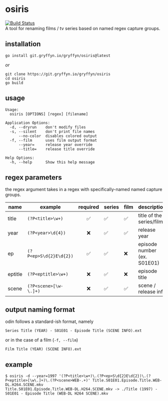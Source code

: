 # osiris

[![Build Status](https://ci.gryffyn.io/api/badges/gryffyn/osiris/status.svg?ref=refs/heads/main)](https://ci.gryffyn.io/gryffyn/osiris)  
A tool for renaming films / tv series based on named regex capture groups.

## installation

`go install git.gryffyn.io/gryffyn/osiris@latest`

*or*

```shell
git clone https://git.gryffyn.io/gryffyn/osiris
cd osiris
go build
```

## usage
```
Usage:
  osiris [OPTIONS] [regex] [filename]

Application Options:
  -d, --dryrun    don't modify files
  -s, --silent    don't print file names
      --no-color  disables colored output
  -f, --film      uses film output format
      --year=     release year override
      --title=    release title override

Help Options:
  -h, --help      Show this help message
```

## regex parameters

the regex argument takes in a regex with specifically-named named capture groups.

| name    | example               | required | series | film | description                 |
|---------|-----------------------|:--------:|--------|------|-----------------------------|
| title   | `(?P<title>\w+)`      |   ✅    |    ✅    |   ✅   | title of the series/film    |
| year    | `(?P<year>\d{4})`     |    ❌    |    ✅    |   ✅   | release year                |
| ep      | `(?P<ep>S\d{2}E\d{2})` |   ✅    |   ✅     |    ❌  | episode number (ex. S01E01) |
| eptitle | `(?P<eptitle>\w+)`    |    ❌    |    ✅    |    ❌  | episode title               |
| scene   | `(?P<scene>[\w-\.]+)`  |    ❌    |    ✅    |   ✅   | scene / release info        |

## output naming format

odin follows a standard-ish format, namely

`Series Title (YEAR) - S01E01 - Episode Title (SCENE INFO).ext`

or in the case of a film (`-f, --film`)

`Film Title (YEAR) (SCENE INFO).ext`

## example

```shell
$ osiris -d --year=1997 '(?P<title>\w+)\.(?P<ep>S\d{2}E\d{2})\.(?P<eptitle>[\w\.]+)\.(?P<scene>WEB-.+)' Title.S01E01.Episode.Title.WEB-DL.H264.SCENE.mkv
Title.S01E01.Episode.Title.WEB-DL.H264.SCENE.mkv -> ./Title (1997) - S01E01 - Episode Title (WEB-DL H264 SCENE).mkv
```

